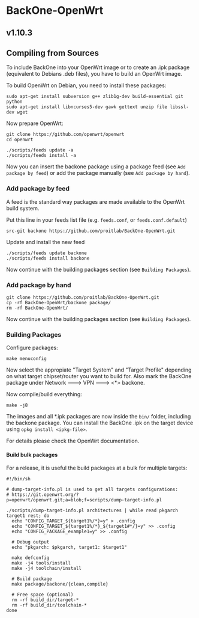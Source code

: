 # BackOne-OpenWrt
## v1.10.3

## Compiling from Sources

To include BackOne into your OpenWrt image or to create
an .ipk package (equivalent to Debians .deb files),
you have to build an OpenWrt image.

To build OpenWrt on Debian, you need to install these packages:

```
sudo apt-get install subversion g++ zlib1g-dev build-essential git python
sudo apt-get install libncurses5-dev gawk gettext unzip file libssl-dev wget
```

Now prepare OpenWrt:

```
git clone https://github.com/openwrt/openwrt
cd openwrt

./scripts/feeds update -a
./scripts/feeds install -a
```

Now you can insert the backone package using a package feed (see `Add package by feed`) or add the package manually (see `Add package by hand`).

### Add package by feed

A feed is the standard way packages are made available to the OpenWrt build system.

Put this line in your feeds list file (e.g. `feeds.conf`, or `feeds.conf.default`)

```
src-git backone https://github.com/proitlab/BackOne-OpenWrt.git
```

Update and install the new feed

```
./scripts/feeds update backone
./scripts/feeds install backone
```

Now continue with the building packages section (see `Building Packages`).

### Add package by hand

```
git clone https://github.com/proitlab/BackOne-OpenWrt.git
cp -rf BackOne-OpenWrt/backone package/
rm -rf BackOne-OpenWrt/
```

Now continue with the building packages section (see `Building Packages`).

### Building Packages

Configure packages:

```
make menuconfig
```

Now select the appropiate "Target System" and "Target Profile"
depending on what target chipset/router you want to build for.
Also mark the BackOne package under Network ---> VPN ---> <\*> backone.

Now compile/build everything:

```
make -j8
```

The images and all \*.ipk packages are now inside the `bin/` folder, including the backone package.
You can install the BackOne .ipk on the target device using `opkg install <ipkg-file>`.

For details please check the OpenWrt documentation.

#### Build bulk packages

For a release, it is useful the build packages at a bulk for multiple targets:

```
#!/bin/sh

# dump-target-info.pl is used to get all targets configurations:
# https://git.openwrt.org/?p=openwrt/openwrt.git;a=blob;f=scripts/dump-target-info.pl

./scripts/dump-target-info.pl architectures | while read pkgarch target1 rest; do
  echo "CONFIG_TARGET_${target1%/*}=y" > .config
  echo "CONFIG_TARGET_${target1%/*}_${target1#*/}=y" >> .config
  echo "CONFIG_PACKAGE_example1=y" >> .config

  # Debug output
  echo "pkgarch: $pkgarch, target1: $target1"

  make defconfig
  make -j4 tools/install
  make -j4 toolchain/install

  # Build package
  make package/backone/{clean,compile}

  # Free space (optional)
  rm -rf build_dir/target-*
  rm -rf build_dir/toolchain-*
done
```

